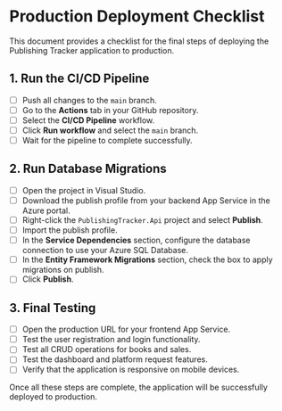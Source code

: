 # Production Deployment Checklist

This document provides a checklist for the final steps of deploying the Publishing Tracker application to production.

## 1. Run the CI/CD Pipeline

-   [ ] Push all changes to the `main` branch.
-   [ ] Go to the **Actions** tab in your GitHub repository.
-   [ ] Select the **CI/CD Pipeline** workflow.
-   [ ] Click **Run workflow** and select the `main` branch.
-   [ ] Wait for the pipeline to complete successfully.

## 2. Run Database Migrations

-   [ ] Open the project in Visual Studio.
-   [ ] Download the publish profile from your backend App Service in the Azure portal.
-   [ ] Right-click the `PublishingTracker.Api` project and select **Publish**.
-   [ ] Import the publish profile.
-   [ ] In the **Service Dependencies** section, configure the database connection to use your Azure SQL Database.
-   [ ] In the **Entity Framework Migrations** section, check the box to apply migrations on publish.
-   [ ] Click **Publish**.

## 3. Final Testing

-   [ ] Open the production URL for your frontend App Service.
-   [ ] Test the user registration and login functionality.
-   [ ] Test all CRUD operations for books and sales.
-   [ ] Test the dashboard and platform request features.
-   [ ] Verify that the application is responsive on mobile devices.

Once all these steps are complete, the application will be successfully deployed to production.
